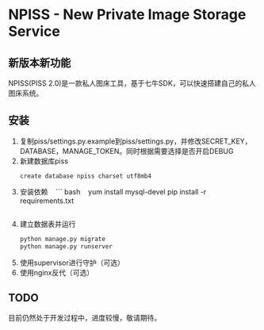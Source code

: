# NPISS - New Private Image Storage Service

## 新版本新功能
NPISS(PISS 2.0)是一款私人图床工具，基于七牛SDK，可以快速搭建自己的私人图床系统。


## 安装
1. 复制piss/settings.py.example到piss/settings.py，并修改SECRET_KEY，DATABASE，MANAGE_TOKEN。同时根据需要选择是否开启DEBUG
2. 新建数据库piss
    ```mysql
    create database npiss charset utf8mb4
    ```
3. 安装依赖
    ``` bash
    yum install mysql-devel
    pip install -r requirements.txt
    ```
4. 建立数据表并运行
    ```bash
    python manage.py migrate
    python manage.py runserver
    ```
5. 使用supervisor进行守护（可选）
6. 使用nginx反代（可选）

## TODO
目前仍然处于开发过程中，进度较慢，敬请期待。
